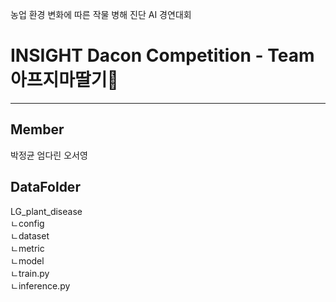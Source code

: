 농업 환경 변화에 따른 작물 병해 진단 AI 경연대회
# INSIGHT Dacon Competition - Team 아프지마딸기🍓
---
## Member
박정균
엄다린
오서영

## DataFolder
LG_plant_disease  
ㄴconfig  
ㄴdataset  
ㄴmetric  
ㄴmodel  
ㄴtrain.py  
ㄴinference.py  